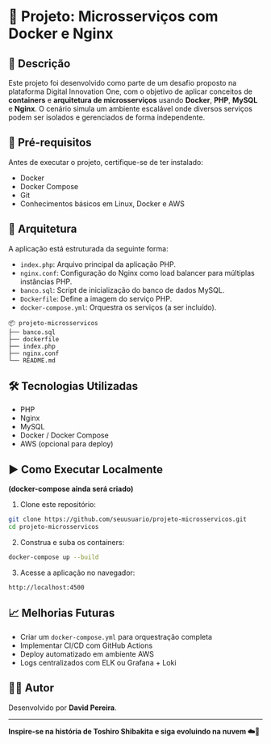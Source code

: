 # 🚀 Projeto: Microsserviços com Docker e Nginx

## 📌 Descrição
Este projeto foi desenvolvido como parte de um desafio proposto na plataforma Digital Innovation One, com o objetivo de aplicar conceitos de **containers** e **arquitetura de microsserviços** usando **Docker**, **PHP**, **MySQL** e **Nginx**. O cenário simula um ambiente escalável onde diversos serviços podem ser isolados e gerenciados de forma independente.

## 🧠 Pré-requisitos
Antes de executar o projeto, certifique-se de ter instalado:
- Docker
- Docker Compose
- Git
- Conhecimentos básicos em Linux, Docker e AWS

## 🧱 Arquitetura
A aplicação está estruturada da seguinte forma:

- `index.php`: Arquivo principal da aplicação PHP.
- `nginx.conf`: Configuração do Nginx como load balancer para múltiplas instâncias PHP.
- `banco.sql`: Script de inicialização do banco de dados MySQL.
- `Dockerfile`: Define a imagem do serviço PHP.
- `docker-compose.yml`: Orquestra os serviços (a ser incluído).

```
📦 projeto-microsservicos
├── banco.sql
├── dockerfile
├── index.php
├── nginx.conf
└── README.md
```

## 🛠️ Tecnologias Utilizadas
- PHP
- Nginx
- MySQL
- Docker / Docker Compose
- AWS (opcional para deploy)

## ▶️ Como Executar Localmente
**(docker-compose ainda será criado)**

1. Clone este repositório:
```bash
git clone https://github.com/seuusuario/projeto-microsservicos.git
cd projeto-microsservicos
```

2. Construa e suba os containers:
```bash
docker-compose up --build
```

3. Acesse a aplicação no navegador:
```
http://localhost:4500
```

## 📈 Melhorias Futuras
- Criar um `docker-compose.yml` para orquestração completa
- Implementar CI/CD com GitHub Actions
- Deploy automatizado em ambiente AWS
- Logs centralizados com ELK ou Grafana + Loki


## 🧑‍💻 Autor
Desenvolvido por **David Pereira**.

---
**Inspire-se na história de Toshiro Shibakita e siga evoluindo na nuvem ☁️🚀**
